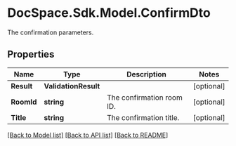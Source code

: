 # DocSpace.Sdk.Model.ConfirmDto
The confirmation parameters.

## Properties

Name | Type | Description | Notes
------------ | ------------- | ------------- | -------------
**Result** | **ValidationResult** |  | [optional] 
**RoomId** | **string** | The confirmation room ID. | [optional] 
**Title** | **string** | The confirmation title. | [optional] 

[[Back to Model list]](../README.md#documentation-for-models) [[Back to API list]](../README.md#documentation-for-api-endpoints) [[Back to README]](../README.md)

